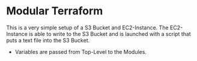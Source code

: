 # Modular Terraform

This is a very simple setup of a S3 Bucket and EC2-Instance. The EC2-Instance is able to write to the S3 Bucket and is launched with a script that puts a text file into the S3 Bucket.

- Variables are passed from Top-Level to the Modules.